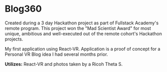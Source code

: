# Blog360

Created during a 3 day Hackathon project as part of Fullstack Academy's remote program. This project won the "Mad Scientist Award" for most unique, ambitious and well-executed out of the remote cohort's Hackathon projects.

My first application using React-VR. Application is a proof of concept for a Personal VR Blog idea I had several months prior.

**Utilizes:** React-VR and photos taken by a Ricoh Theta S.
